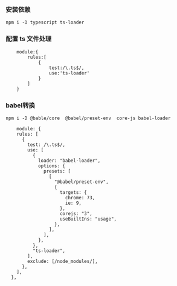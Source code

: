 ### 安装依赖

`npm i -D typescript ts-loader`

### 配置 ts 文件处理

```
    module:{
        rules:[
            {
                test:/\.ts$/,
                use:'ts-loader'
            }
        ]
    }

```

### babel转换
`npm i -D @bable/core  @babel/preset-env  core-js babel-loader` 
```
    module: {
    rules: [
      {
        test: /\.ts$/,
        use: [
          {
            loader: "babel-loader",
            options: {
              presets: [
                [
                  "@babel/preset-env",
                  {
                    targets: {
                      chrome: 73,
                      ie: 9,
                    },
                    corejs: "3",
                    useBuiltIns: "usage",
                  },
                ],
              ],
            },
          },
          "ts-loader",
        ],
        exclude: [/node_modules/],
      },
    ],
  },

```
